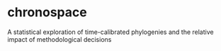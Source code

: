 # chronospace
A statistical exploration of time-calibrated phylogenies and the relative impact of methodological decisions
